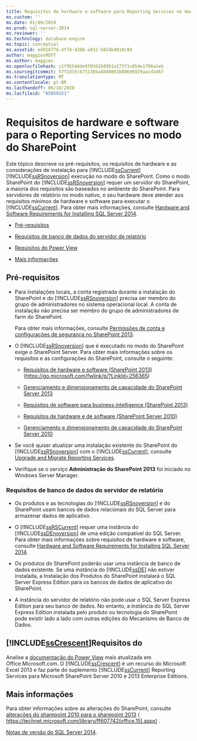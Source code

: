 ```yaml
---
title: Requisitos de hardware e software para Reporting Services no modo do SharePoint | Microsoft Docs
ms.custom: ''
ms.date: 01/09/2019
ms.prod: sql-server-2014
ms.reviewer: ''
ms.technology: database-engine
ms.topic: conceptual
ms.assetid: ed91877d-4f74-4266-a932-b824b4810c99
author: maggiesMSFT
ms.author: maggies
ms.openlocfilehash: c1f95544de8f0362b8981a175f1c65de1798a1eb
ms.sourcegitcommit: 57f1d15c67113bbadd40861b886d6929aacd3467
ms.translationtype: MT
ms.contentlocale: pt-BR
ms.lasthandoff: 06/18/2020
ms.locfileid: "85059321"
---
```

# <a name="hardware-and-software-requirements-for-reporting-services-in-sharepoint-mode"></a>Requisitos de hardware e software para o Reporting Services no modo do SharePoint

  Este tópico descreve os pré-requisitos, os requisitos de hardware e as considerações de instalação para [!INCLUDE[ssCurrent](../../includes/sscurrent-md.md)] [!INCLUDE[ssRSnoversion](../../includes/ssrsnoversion-md.md)] execução no modo do SharePoint. Como o modo SharePoint do [!INCLUDE[ssRSnoversion](../../includes/ssrsnoversion-md.md)] requer um servidor do SharePoint, a maioria dos requisitos são baseados no ambiente do SharePoint. Para servidores de relatório no modo nativo, o seu hardware deve atender aos requisitos mínimos de hardware e software para executar o [!INCLUDE[ssCurrent](../../includes/sscurrent-md.md)]. Para obter mais informações, consulte [Hardware and Software Requirements for Installing SQL Server 2014](hardware-and-software-requirements-for-installing-sql-server.md).  
  
-   [Pré-requisitos](#bkmk_prereq)  
  
-   [Requisitos de banco de dados do servidor de relatório](#bkmk_report_server_database)  
  
-   [Requisitos do Power View](#bkmk_powerview)  
  
-   [Mais informações](#bkmk_more_information)  
  
##  <a name="prerequisites"></a><a name="bkmk_prereq"></a> Pré-requisitos  
  
-   Para instalações locais, a conta registrada durante a instalação do SharePoint e do [!INCLUDE[ssRSnoversion](../../includes/ssrsnoversion-md.md)] precisa ser membro do grupo de administradores no sistema operacional local. A conta de instalação não precisa ser membro do grupo de administradores de farm do SharePoint.  
  
     Para obter mais informações, consulte [Permissões de conta e configurações de segurança no SharePoint 2013](https://technet.microsoft.com/library/cc678863.aspx).  
  
-   O [!INCLUDE[ssRSnoversion](../../includes/ssrsnoversion-md.md)] que é executado no modo do SharePoint exige o SharePoint Server. Para obter mais informações sobre os requisitos e as configurações do SharePoint, consulte o seguinte:  
  
    -   [Requisitos de hardware e software (SharePoint 2013)](https://go.microsoft.com/fwlink/p/?LinkId=256365) (https://go.microsoft.com/fwlink/p/?LinkId=256365)  
  
    -   [Gerenciamento e dimensionamento de capacidade do SharePoint Server 2013](https://technet.microsoft.com/library/cc261700.aspx)  
  
    -   [Requisitos de software para business intelligence (SharePoint 2013)](https://go.microsoft.com/fwlink/p/?LinkId=256367)  
  
    -   [Requisitos de hardware e de software (SharePoint Server 2010)](https://technet.microsoft.com/library/cc262485\(v=office.14\))  
  
    -   [Gerenciamento e dimensionamento de capacidade do SharePoint Server 2010](https://technet.microsoft.com/library/cc261700.aspx\(v=office.14\))  
  
-   Se você quiser atualizar uma instalação existente do SharePoint do [!INCLUDE[ssRSnoversion](../../includes/ssrsnoversion-md.md)] com o [!INCLUDE[ssCurrent](../../includes/sscurrent-md.md)], consulte [Upgrade and Migrate Reporting Services](../../reporting-services/install-windows/upgrade-and-migrate-reporting-services.md).  
  
-   Verifique se o serviço **Administração do SharePoint 2013** foi iniciado no Windows Server Manager.  
  
###  <a name="report-server-database-requirements"></a><a name="bkmk_report_server_database"></a> Requisitos de banco de dados do servidor de relatório  
  
-   Os produtos e as tecnologias do [!INCLUDE[ssRSnoversion](../../includes/ssrsnoversion-md.md)] e do SharePoint usam bancos de dados relacionais do SQL Server para armazenar dados de aplicativo.  
  
-   O [!INCLUDE[ssRSCurrent](../../includes/ssrscurrent-md.md)] requer uma instância do [!INCLUDE[ssDEnoversion](../../includes/ssdenoversion-md.md)] de uma edição compatível do SQL Server. Para obter mais informações sobre requisitos de hardware e software, consulte [Hardware and Software Requirements for Installing SQL Server 2014](hardware-and-software-requirements-for-installing-sql-server.md).  
  
-   Os produtos do SharePoint poderão usar uma instância de banco de dados existente. Se uma instância do [!INCLUDE[ssDE](../../includes/ssde-md.md)] não estiver instalada, a Instalação dos Produtos do SharePoint instalará o SQL Server Express Edition para os bancos de dados de aplicativo do SharePoint.  
  
-   A instância do servidor de relatório não pode usar o SQL Server Express Edition para seu banco de dados. No entanto, a instância do SQL Server Express Edition instalada pelo produto ou tecnologia do SharePoint pode existir lado a lado com outras edições do Mecanismo de Banco de Dados.  
  
##  <a name="sscrescent-requirements"></a><a name="bkmk_powerview"></a>[!INCLUDE[ssCrescent](../../includes/sscrescent-md.md)]Requisitos do

 Analise a [documentação do Power View](https://office.microsoft.com/excel-help/power-view-explore-visualize-and-present-your-data-HA102835634.aspx) mais atualizada em Office.Microsoft.com. O [!INCLUDE[ssCrescent](../../includes/sscrescent-md.md)] é um recurso do Microsoft Excel 2013 e faz parte do suplemento [!INCLUDE[ssCurrent](../../includes/sscurrent-md.md)] Reporting Services para Microsoft SharePoint Server 2010 e 2013 Enterprise Editions.  
  
##  <a name="more-information"></a><a name="bkmk_more_information"></a> Mais informações

 Para obter informações sobre as alterações do SharePoint, consulte [alterações do sharepoint 2010 para o sharepoint 2013](https://technet.microsoft.com/library/ff607742\(office.15\).aspx) ( https://technet.microsoft.com/library/ff607742(office.15).aspx) .  
  
 [Notas de versão do SQL Server 2014](https://go.microsoft.com/fwlink/?LinkID=296445).  
  
